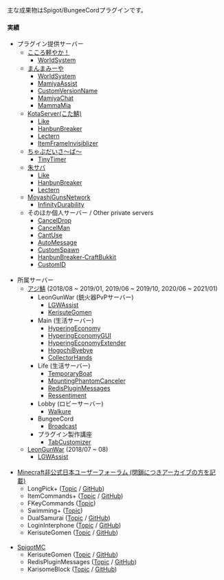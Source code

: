 主な成果物はSpigot/BungeeCordプラグインです。

#### 実績
- プラグイン提供サーバー
  - [こころ軽やか！](https://minecraft.jp/servers/caloyaka.ddo.jp)
    - [WorldSystem](https://github.com/amata1219/WorldSystem)
  - [まんまみーや](https://minecraft.jp/servers/manmamiya.work:14400)
    - [WorldSystem](https://github.com/amata1219/WorldSystem)
    - [MamiyaAssist](https://github.com/amata1219/MamiyaAssist)
    - [CustomVersionName](https://github.com/amata1219/CustomVersionName)
    - [MamiyaChat](https://github.com/amata1219/MamiyaChat)
    - [MammaMia](https://github.com/amata1219/MammaMia)
  - [KotaServer(こた鯖)](https://minecraft.jp/servers/mc.kotaserver.net)
    - [Like](https://github.com/amata1219/Like)
    - [HanbunBreaker](https://github.com/amata1219/HanbunBreaker)
    - [Lectern](https://github.com/amata1219/Lectern)
    - [ItemFrameInvisiblizer](https://github.com/amata1219/ItemFrameInvisiblizer)
  - [ちゃぶだいさ～ば～](https://minecraft.jp/servers/chabudai.xyz)
    - [TinyTimer](https://github.com/amata1219/TinyTimer)
  - [朱サバ](https://minecraft.jp/servers/5382f96f4ddda109d00041a8)
    - [Like](https://github.com/amata1219/Like)
    - [HanbunBreaker](https://github.com/amata1219/HanbunBreaker)
    - [Lectern](https://github.com/amata1219/Lectern)
  - [MoyashiGunsNetwork](https://twitter.com/intent/user?screen_name=MasMoyashi)
    - [InfinityDurability](https://github.com/amata1219/InfinityDurability)
  - そのほか個人サーバー / Other private servers
    - [CancelDrop](https://github.com/amata1219/CancelDrop)
    - [CancelMan](https://github.com/amata1219/CancelMan)
    - [CantUse](https://github.com/amata1219/CantUse)
    - [AutoMessage](https://github.com/amata1219/AutoMessage)
    - [CustomSpawn](https://github.com/amata1219/CustomSpawn)
    - [HanbunBreaker-CraftBukkit](https://github.com/amata1219/HanbunBreaker-CraftBukkit)
    - [CustomID](https://github.com/amata1219/CustomID)
    <br/>
- 所属サーバー
  - [アジ鯖](https://minecraft.jp/servers/azisaba.net) (2018/08 ~ 2019/01, 2019/06 ~ 2019/10, 2020/06 ~ 2021/01)
    - LeonGunWar (銃火器PvPサーバー)
      - [LGWAssist](https://github.com/amata1219/LGWAssist)
      - [KerisuteGomen](https://github.com/amata1219/KerisuteGomen)
    - Main (生活サーバー)
      - [HyperingEconomy](https://github.com/amata1219/HyperingEconomy)
      - [HyperingEconomyGUI](https://github.com/amata1219/HyperingEconomyGUI)
      - [HyperingEconomyExtender](https://github.com/amata1219/HyperingEconomyExtender)
      - [HogochiByebye](https://github.com/amata1219/HogochiByebye)
      - [CollectorHands](https://github.com/amata1219/CollectorHands)
    - Life (生活サーバー)
      - [TemporaryBoat](https://github.com/amata1219/TemporaryBoat)
      - [MountingPhantomCanceler](https://github.com/amata1219/MountingPhantomCanceler)
      - [RedisPluginMessages](https://github.com/amata1219/RedisPluginMessages)
      - [Ressentiment](https://github.com/amata1219/Ressentiment)
    - Lobby (ロビーサーバー)
      - [Walkure](https://github.com/amata1219/Walkure)
    - BungeeCord
      - [Broadcast](https://github.com/amata1219/Broadcast)
    - プラグイン製作講座
      - [TabCustomizer](https://github.com/amata1219/TabCustomizer)
  - [LeonGunWar](https://minecraft.jp/servers/leongunwar.ddo.jp) (2018/07 ~ 08)
    - [LGWAssist](https://github.com/amata1219/LGWAssist)
    <br/>
- [Minecraft非公式日本ユーザーフォーラム (閉鎖につきアーカイブの方を記載)](https://web.archive.org/web/20181018213449/http://forum.minecraftuser.jp/viewforum.php?f=38)
  - LongPick+ ([Topic](https://forum.minecraftuser.xyz/viewtopic.php?f=38&t=33924) / [GitHub](https://github.com/amata1219/LongPickPlus))
  - ItemCommands+ ([Topic](https://forum.minecraftuser.xyz/viewtopic.php?f=38&t=35479) / [GitHub](https://github.com/amata1219/ItemCommandsPlus))
  - FKeyCommands ([Topic](https://forum.minecraftuser.xyz/viewtopic.php?f=38&t=35560))
  - Swimming+ ([Topic](https://forum.minecraftuser.xyz/viewtopic.php?f=38&t=35523))
  - DualSamurai ([Topic](https://github.com/amata1219/amata1219/blob/main/proof-1.png?raw=true) / [GitHub](https://github.com/amata1219/DualSamurai))
  - LoginInterphone ([Topic](https://github.com/amata1219/amata1219/blob/main/proof-2.png?raw=true) / [GitHub](https://github.com/amata1219/LoginInterphone))
  - KerisuteGomen ([Topic](https://web.archive.org/web/20190106035837/https://forum.minecraftuser.jp/viewtopic.php?f=38&t=36708) / [GitHub](https://github.com/amata1219/KerisuteGomen))
  <br/>
- [SpigotMC](https://www.spigotmc.org/)
  - KerisuteGomen ([Topic](https://www.spigotmc.org/resources/kerisutegomen-forge-mods-detection-liteloader-mods-detection-worlds-first-etc%E2%80%A6.60378/) / [GitHub](https://github.com/amata1219/KerisuteGomen))
  - RedisPluginMessages ([Topic](https://www.spigotmc.org/resources/api-%E2%8F%A9-redispluginmessages-%E2%9C%85-easier-plugin-messaging-between-servers-%E2%AD%95-simple-messaging-system.101430/) / [GitHub](https://github.com/amata1219/RedisPluginMessages))
  - KarisomeBlock ([Topic](https://www.spigotmc.org/resources/karisome-block-%E2%8F%A9-simple-temporary-block-plugin-%E2%AD%95.101515/) / [GitHub](https://github.com/amata1219/KarisomeBlock))
